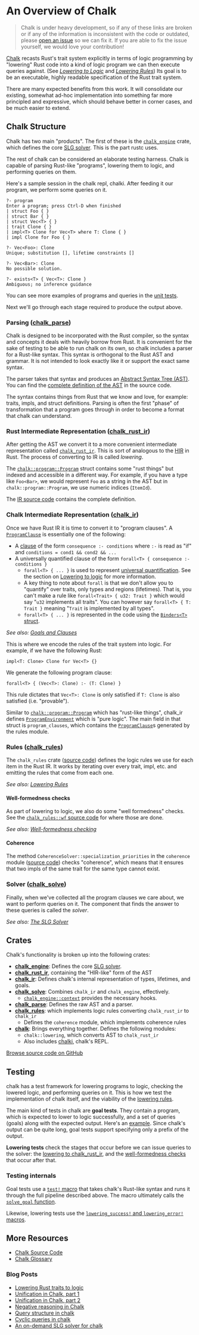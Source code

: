 # An Overview of Chalk

> Chalk is under heavy development, so if any of these links are broken or if
> any of the information is inconsistent with the code or outdated, please
> [open an issue][rustc-issues] so we can fix it. If you are able to fix the
> issue yourself, we would love your contribution!

[Chalk][chalk] recasts Rust's trait system explicitly in terms of logic
programming by "lowering" Rust code into a kind of logic program we can then
execute queries against. (See [*Lowering to Logic*][lowering-to-logic] and
[*Lowering Rules*][lowering-rules]) Its goal is to be an executable, highly
readable specification of the Rust trait system.

There are many expected benefits from this work. It will consolidate our
existing, somewhat ad-hoc implementation into something far more principled and
expressive, which should behave better in corner cases, and be much easier to
extend.

## Chalk Structure

Chalk has two main "products". The first of these is the
[`chalk_engine`][chalk_engine] crate, which defines the core [SLG
solver][slg]. This is the part rustc uses.

The rest of chalk can be considered an elaborate testing harness. Chalk is
capable of parsing Rust-like "programs", lowering them to logic, and
performing queries on them.

Here's a sample session in the chalk repl, chalki. After feeding it our
program, we perform some queries on it.

```rust,ignore
?- program
Enter a program; press Ctrl-D when finished
| struct Foo { }
| struct Bar { }
| struct Vec<T> { }
| trait Clone { }
| impl<T> Clone for Vec<T> where T: Clone { }
| impl Clone for Foo { }

?- Vec<Foo>: Clone
Unique; substitution [], lifetime constraints []

?- Vec<Bar>: Clone
No possible solution.

?- exists<T> { Vec<T>: Clone }
Ambiguous; no inference guidance
```

You can see more examples of programs and queries in the [unit
tests][chalk-test-example].

Next we'll go through each stage required to produce the output above.

### Parsing ([chalk_parse])

Chalk is designed to be incorporated with the Rust compiler, so the syntax and
concepts it deals with heavily borrow from Rust. It is convenient for the sake
of testing to be able to run chalk on its own, so chalk includes a parser for a
Rust-like syntax. This syntax is orthogonal to the Rust AST and grammar. It is
not intended to look exactly like it or support the exact same syntax.

The parser takes that syntax and produces an [Abstract Syntax Tree (AST)][ast].
You can find the [complete definition of the AST][chalk-ast] in the source code.

The syntax contains things from Rust that we know and love, for example: traits,
impls, and struct definitions. Parsing is often the first "phase" of
transformation that a program goes through in order to become a format that
chalk can understand.

### Rust Intermediate Representation ([chalk_rust_ir])

After getting the AST we convert it to a more convenient intermediate
representation called [`chalk_rust_ir`][chalk_rust_ir]. This is sort of
analogous to the [HIR] in Rust. The process of converting to IR is called
*lowering*.

The [`chalk::program::Program`][chalk-program] struct contains some "rust things"
but indexed and accessible in a different way. For example, if you have a
type like `Foo<Bar>`, we would represent `Foo` as a string in the AST but in
`chalk::program::Program`, we use numeric indices (`ItemId`).

The [IR source code][ir-code] contains the complete definition.

### Chalk Intermediate Representation ([chalk_ir])

Once we have Rust IR it is time to convert it to "program clauses". A
[`ProgramClause`] is essentially one of the following:

* A [clause] of the form `consequence :- conditions` where `:-` is read as
  "if" and `conditions = cond1 && cond2 && ...`
* A universally quantified clause of the form
  `forall<T> { consequence :- conditions }`
  * `forall<T> { ... }` is used to represent [universal quantification]. See the
    section on [Lowering to logic][lowering-forall] for more information.
  * A key thing to note about `forall` is that we don't allow you to "quantify"
    over traits, only types and regions (lifetimes). That is, you can't make a
    rule like `forall<Trait> { u32: Trait }` which would say "`u32` implements
    all traits". You can however say `forall<T> { T: Trait }` meaning "`Trait`
    is implemented by all types".
  * `forall<T> { ... }` is represented in the code using the [`Binders<T>`
    struct][binders-struct].

*See also: [Goals and Clauses][goals-and-clauses]*

This is where we encode the rules of the trait system into logic. For
example, if we have the following Rust:

```rust,ignore
impl<T: Clone> Clone for Vec<T> {}
```

We generate the following program clause:

```rust,ignore
forall<T> { (Vec<T>: Clone) :- (T: Clone) }
```

This rule dictates that `Vec<T>: Clone` is only satisfied if `T: Clone` is also
satisfied (i.e. "provable").

Similar to [`chalk::program::Program`][chalk-program] which has "rust-like
things", chalk_ir defines [`ProgramEnvironment`] which is "pure logic".
The main field in that struct is `program_clauses`, which contains the
[`ProgramClause`]s generated by the rules module.

### Rules ([chalk_rules])

The `chalk_rules` crate ([source code][chalk_rules]) defines the logic rules we use
for each item in the Rust IR. It works by iterating over every trait, impl,
etc. and emitting the rules that come from each one.

*See also: [Lowering Rules][lowering-rules]*

#### Well-formedness checks

As part of lowering to logic, we also do some "well formedness" checks. See
the [`chalk_rules::wf` source code][rules-wf-src] for where those are done.

*See also: [Well-formedness checking][wf-checking]*

#### Coherence

The method `CoherenceSolver::specialization_priorities` in the `coherence` module
([source code][coherence-src]) checks "coherence", which means that it
ensures that two impls of the same trait for the same type cannot exist.

### Solver ([chalk_solve])

Finally, when we've collected all the program clauses we care about, we want
to perform queries on it. The component that finds the answer to these
queries is called the *solver*.

*See also: [The SLG Solver][slg]*

## Crates

Chalk's functionality is broken up into the following crates:
- [**chalk_engine**][chalk_engine]: Defines the core [SLG solver][slg].
- [**chalk_rust_ir**][chalk_rust_ir], containing the "HIR-like" form of the AST
- [**chalk_ir**][chalk_ir]: Defines chalk's internal representation of
  types, lifetimes, and goals.
- [**chalk_solve**][chalk_solve]: Combines `chalk_ir` and `chalk_engine`,
  effectively.
  - [`chalk_engine::context`][engine-context] provides the necessary hooks.
- [**chalk_parse**][chalk_parse]: Defines the raw AST and a parser.
- [**chalk_rules**][chalk_rules]: which implements logic rules converting
  `chalk_rust_ir` to `chalk_ir`
  - Defines the `coherence` module, which implements coherence rules
- [**chalk**][doc-chalk]: Brings everything together. Defines the following
  modules:
  - `chalk::lowering`, which converts AST to `chalk_rust_ir`
  - Also includes [chalki][chalki], chalk's REPL.

[Browse source code on GitHub](https://github.com/rust-lang/chalk)

## Testing

chalk has a test framework for lowering programs to logic, checking the
lowered logic, and performing queries on it. This is how we test the
implementation of chalk itself, and the viability of the [lowering
rules][lowering-rules].

The main kind of tests in chalk are **goal tests**. They contain a program,
which is expected to lower to logic successfully, and a set of queries
(goals) along with the expected output. Here's an
[example][chalk-test-example]. Since chalk's output can be quite long, goal
tests support specifying only a prefix of the output.

**Lowering tests** check the stages that occur before we can issue queries
to the solver: the [lowering to chalk_rust_ir][chalk-test-lowering], and the
[well-formedness checks][chalk-test-wf] that occur after that.

### Testing internals

Goal tests use a [`test!` macro][test-macro] that takes chalk's Rust-like
syntax and runs it through the full pipeline described above. The macro
ultimately calls the [`solve_goal` function][solve_goal].

Likewise, lowering tests use the [`lowering_success!` and
`lowering_error!` macros][test-lowering-macros].

## More Resources

* [Chalk Source Code](https://github.com/rust-lang/chalk)
* [Chalk Glossary](https://github.com/rust-lang/chalk/blob/master/GLOSSARY.md)

### Blog Posts

* [Lowering Rust traits to logic](http://smallcultfollowing.com/babysteps/blog/2017/01/26/lowering-rust-traits-to-logic/)
* [Unification in Chalk, part 1](http://smallcultfollowing.com/babysteps/blog/2017/03/25/unification-in-chalk-part-1/)
* [Unification in Chalk, part 2](http://smallcultfollowing.com/babysteps/blog/2017/04/23/unification-in-chalk-part-2/)
* [Negative reasoning in Chalk](http://aturon.github.io/blog/2017/04/24/negative-chalk/)
* [Query structure in chalk](http://smallcultfollowing.com/babysteps/blog/2017/05/25/query-structure-in-chalk/)
* [Cyclic queries in chalk](http://smallcultfollowing.com/babysteps/blog/2017/09/12/tabling-handling-cyclic-queries-in-chalk/)
* [An on-demand SLG solver for chalk](http://smallcultfollowing.com/babysteps/blog/2018/01/31/an-on-demand-slg-solver-for-chalk/)

[goals-and-clauses]: ./goals-and-clauses.html
[HIR]: ../hir.html
[lowering-forall]: ./lowering-to-logic.html#type-checking-generic-functions-beyond-horn-clauses
[lowering-rules]: ./lowering-rules.html
[lowering-to-logic]: ./lowering-to-logic.html
[slg]: ./slg.html
[wf-checking]: ./wf.html

[ast]: https://en.wikipedia.org/wiki/Abstract_syntax_tree
[chalk]: https://github.com/rust-lang/chalk
[rustc-issues]: https://github.com/rust-lang/rustc-guide/issues
[universal quantification]: https://en.wikipedia.org/wiki/Universal_quantification

[`ProgramClause`]: https://rust-lang.github.io/chalk/doc/chalk_ir/enum.ProgramClause.html
[`ProgramEnvironment`]: http://rust-lang.github.io/chalk/doc/chalk/program_environment/struct.ProgramEnvironment.html
[chalk_engine]: https://rust-lang.github.io/chalk/doc/chalk_engine/index.html
[chalk_ir]: https://rust-lang.github.io/chalk/doc/chalk_ir/index.html
[chalk_parse]: https://rust-lang.github.io/chalk/doc/chalk_parse/index.html
[chalk_solve]: https://rust-lang.github.io/chalk/doc/chalk_solve/index.html
[chalk_rules]: https://rust-lang.github.io/chalk/doc/chalk_rules/index.html
[chalk_rust_ir]: https://rust-lang.github.io/chalk/doc/chalk_rust_ir/index.html
[doc-chalk]: https://rust-lang.github.io/chalk/doc/chalk/index.html
[engine-context]: https://rust-lang.github.io/chalk/doc/chalk_engine/context/index.html
[chalk-program]: http://rust-lang.github.io/chalk/doc/chalk/program/struct.Program.html

[binders-struct]: http://rust-lang.github.io/chalk/doc/chalk_ir/struct.Binders.html
[chalk-ast]: http://rust-lang.github.io/chalk/doc/chalk_parse/ast/index.html
[chalk-test-example]: https://github.com/rust-lang/chalk/blob/4bce000801de31bf45c02f742a5fce335c9f035f/src/test.rs#L115
[chalk-test-lowering-example]: https://github.com/rust-lang/chalk/blob/4bce000801de31bf45c02f742a5fce335c9f035f/src/rust_ir/lowering/test.rs#L8-L31
[chalk-test-lowering]: https://github.com/rust-lang/chalk/blob/4bce000801de31bf45c02f742a5fce335c9f035f/src/rust_ir/lowering/test.rs
[chalk-test-wf]: https://github.com/rust-lang/chalk/blob/4bce000801de31bf45c02f742a5fce335c9f035f/src/rules/wf/test.rs#L1
[chalki]: https://rust-lang.github.io/chalk/doc/chalki/index.html
[clause]: https://github.com/rust-lang/chalk/blob/master/GLOSSARY.md#clause
[coherence-src]: http://rust-lang.github.io/chalk/doc/chalk_rules/coherence/index.html
[ir-code]: http://rust-lang.github.io/chalk/doc/chalk_rust_ir/
[rules-wf-src]: http://rust-lang.github.io/chalk/doc/chalk_rules/wf/index.html
[solve_goal]: https://github.com/rust-lang/chalk/blob/4bce000801de31bf45c02f742a5fce335c9f035f/src/test.rs#L85
[test-lowering-macros]: https://github.com/rust-lang/chalk/blob/4bce000801de31bf45c02f742a5fce335c9f035f/src/test_util.rs#L21-L54
[test-macro]: https://github.com/rust-lang/chalk/blob/4bce000801de31bf45c02f742a5fce335c9f035f/src/test.rs#L33
